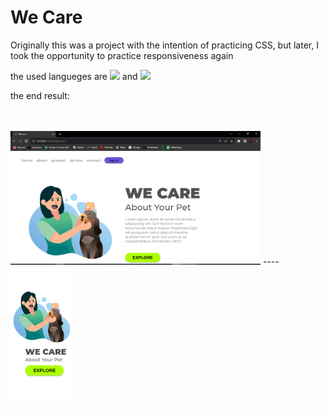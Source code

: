 <h1>We Care</h1>

Originally this was a project with the intention of practicing CSS, but later, I took the opportunity to practice responsiveness again
<br>
<p>
  the used langueges are <img src="https://img.shields.io/badge/HTML5-E34F26?style=for-the-badge&logo=html5&logoColor=white" width="70px"/> and <img src="https://img.shields.io/badge/CSS-239120?&style=for-the-badge&logo=css3&logoColor=white" width="60px"/>
</p>
the end result:
<br>  <br> <br>
<p>
<img src="https://github.com/mMarceloH/We-care/blob/master/img/desktop.PNG?raw=true" width="400px">
  ----
  <img src="https://github.com/mMarceloH/We-care/blob/master/img/mobile.PNG?raw=true" width="100px"/>
</p>
